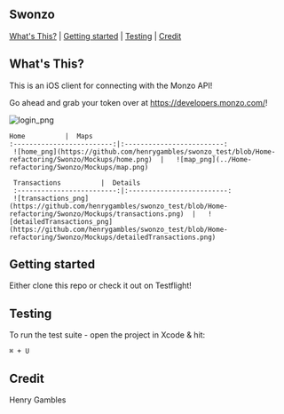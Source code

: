 ## Swonzo

[What's This?](#whats-this) | [Getting started](#getting-started) | [Testing](#Testing)  | [Credit](#Credit) 

## What's This?

This is an iOS client for connecting with the Monzo API!

Go ahead and grab your token over at https://developers.monzo.com/!

 ![login_png](https://github.com/henrygambles/swonzo_test/blob/Home-refactoring/Swonzo/Mockups/login.png)

    
    Home          |  Maps
    :-------------------------:|:-------------------------:
     ![home_png](https://github.com/henrygambles/swonzo_test/blob/Home-refactoring/Swonzo/Mockups/home.png)  |   ![map_png](../Home-refactoring/Swonzo/Mockups/map.png)
     
     Transactions          |  Details
     :-------------------------:|:-------------------------:
     ![transactions_png](https://github.com/henrygambles/swonzo_test/blob/Home-refactoring/Swonzo/Mockups/transactions.png)  |   ![detailedTransactions_png](https://github.com/henrygambles/swonzo_test/blob/Home-refactoring/Swonzo/Mockups/detailedTransactions.png)




## Getting started

Either clone this repo or check it out on Testflight!

## Testing

To run the test suite - open the project in Xcode & hit:
```
⌘ + U
```

## Credit

Henry Gambles
